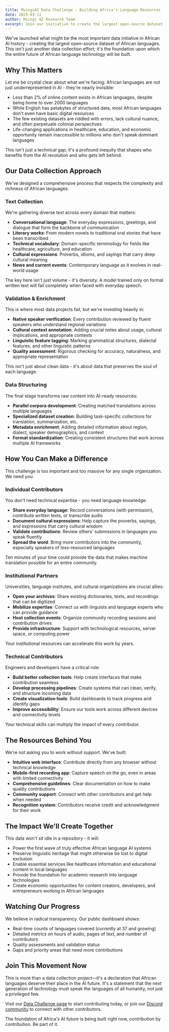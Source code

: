 ```yaml
---
title: MsingiAI Data Challenge - Building Africa's Language Resources
date: 2025-03-11
author: Msingi AI Research Team
excerpt: Join our initiative to create the largest open-source dataset of African languages, powering the next generation of AI technologies.
---
```


We've launched what might be the most important data initiative in African AI history - creating the largest open-source dataset of African languages. This isn't just another data collection effort; it's the foundation upon which the entire future of African language technology will be built.

## Why This Matters

Let me be crystal clear about what we're facing: African languages are not just underrepresented in AI - they're nearly invisible:

- Less than 2% of online content exists in African languages, despite being home to over 2000 languages
- While English has petabytes of structured data, most African languages don't even have basic digital resources
- The few existing datasets are riddled with errors, lack cultural nuance, and often perpetuate colonial perspectives
- Life-changing applications in healthcare, education, and economic opportunity remain inaccessible to millions who don't speak dominant languages

This isn't just a technical gap; it's a profound inequity that shapes who benefits from the AI revolution and who gets left behind.

## Our Data Collection Approach

We've designed a comprehensive process that respects the complexity and richness of African languages:

### Text Collection 

We're gathering diverse text across every domain that matters:

- **Conversational language**: The everyday expressions, greetings, and dialogue that form the backbone of communication
- **Literary works**: From modern novels to traditional oral stories that have been transcribed
- **Technical vocabulary**: Domain-specific terminology for fields like healthcare, agriculture, and education
- **Cultural expressions**: Proverbs, idioms, and sayings that carry deep cultural meaning
- **News and current events**: Contemporary language as it evolves in real-world usage

The key here isn't just volume - it's diversity. A model trained only on formal written text will fail completely when faced with everyday speech.

### Validation & Enrichment

This is where most data projects fail, but we're investing heavily in:

- **Native speaker verification**: Every contribution reviewed by fluent speakers who understand regional variations
- **Cultural context annotation**: Adding crucial notes about usage, cultural implications, and appropriate contexts
- **Linguistic feature tagging**: Marking grammatical structures, dialectal features, and other linguistic patterns
- **Quality assessment**: Rigorous checking for accuracy, naturalness, and appropriate representation

This isn't just about clean data - it's about data that preserves the soul of each language.

### Data Structuring

The final stage transforms raw content into AI-ready resources:

- **Parallel corpora development**: Creating matched translations across multiple languages
- **Specialized dataset creation**: Building task-specific collections for translation, summarization, etc.
- **Metadata enrichment**: Adding detailed information about region, dialect, speaker demographics, and context
- **Format standardization**: Creating consistent structures that work across multiple AI frameworks

## How You Can Make a Difference

This challenge is too important and too massive for any single organization. We need you:

### Individual Contributors

You don't need technical expertise - you need language knowledge:

- **Share everyday language**: Record conversations (with permission), contribute written texts, or transcribe audio
- **Document cultural expressions**: Help capture the proverbs, sayings, and expressions that carry cultural wisdom
- **Validate contributions**: Review others' submissions in languages you speak fluently
- **Spread the word**: Bring more contributors into the community, especially speakers of less-resourced languages

Ten minutes of your time could provide the data that makes machine translation possible for an entire community.

### Institutional Partners

Universities, language institutes, and cultural organizations are crucial allies:

- **Open your archives**: Share existing dictionaries, texts, and recordings that can be digitized
- **Mobilize expertise**: Connect us with linguists and language experts who can provide guidance
- **Host collection events**: Organize community recording sessions and contribution drives
- **Provide infrastructure**: Support with technological resources, server space, or computing power

Your institutional resources can accelerate this work by years.

### Technical Contributors

Engineers and developers have a critical role:

- **Build better collection tools**: Help create interfaces that make contribution seamless
- **Develop processing pipelines**: Create systems that can clean, verify, and structure incoming data
- **Create visualization tools**: Build dashboards to track progress and identify gaps
- **Improve accessibility**: Ensure our tools work across different devices and connectivity levels

Your technical skills can multiply the impact of every contributor.

## The Resources Behind You

We're not asking you to work without support. We've built:

- **Intuitive web interface**: Contribute directly from any browser without technical knowledge
- **Mobile-first recording app**: Capture speech on the go, even in areas with limited connectivity
- **Comprehensive guidelines**: Clear documentation on how to make quality contributions
- **Community support**: Connect with other contributors and get help when needed
- **Recognition system**: Contributors receive credit and acknowledgment for their work

## The Impact We'll Create Together

This data won't sit idle in a repository - it will:

- Power the first wave of truly effective African language AI systems
- Preserve linguistic heritage that might otherwise be lost to digital exclusion
- Enable essential services like healthcare information and educational content in local languages
- Provide the foundation for academic research into language technologies
- Create economic opportunities for content creators, developers, and entrepreneurs working in African languages

## Watching Our Progress

We believe in radical transparency. Our public dashboard shows:

- Real-time counts of languages covered (currently at 37 and growing)
- Detailed metrics on hours of audio, pages of text, and number of contributors
- Quality assessments and validation status
- Gaps and priority areas that need more contributions

## Join This Movement Now

This is more than a data collection project—it's a declaration that African languages deserve their place in the AI future. It's a statement that the next generation of technology must speak the languages of all humanity, not just a privileged few.

Visit our [Data Challenge page](data.html) to start contributing today, or join our [Discord community](https://discord.gg/2TvwPJpSj6) to connect with other contributors.

The foundation of Africa's AI future is being built right now, contribution by contribution. Be part of it.
